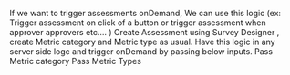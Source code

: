 If we want to trigger assessments onDemand, We can use this logic (ex: Trigger assessment on click of a button or trigger assessment when approver approvers etc....  )
Create Assessment using Survey Designer , create Metric category and Metric type as usual.
Have this logic in any server side logc and trigger onDemand by passing below inputs.
  Pass Metric category
  Pass Metric Types
